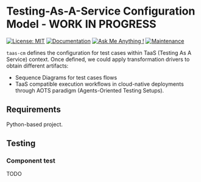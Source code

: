 # Testing-As-A-Service Configuration Model - WORK IN PROGRESS

[![License: MIT](https://img.shields.io/badge/License-MIT-yellow.svg)](https://opensource.org/licenses/MIT)
[![Documentation](https://codedocs.xyz/testillano/taas-cm.svg)](https://codedocs.xyz/testillano/taas-cm/index.html)
[![Ask Me Anything !](https://img.shields.io/badge/Ask%20me-anything-1abc9c.svg)](https://github.com/testillano)
[![Maintenance](https://img.shields.io/badge/Maintained%3F-yes-green.svg)](https://github.com/testillano/taas-cm/graphs/commit-activity)

`taas-cm` defines the configuration for test cases within TaaS (Testing As A Service) context.
Once defined, we could apply transformation drivers to obtain different artifacts:

- Sequence Diagrams for test cases flows
- TaaS compatible execution workflows in cloud-native deployments through AOTS paradigm (Agents-Oriented Testing Setups).

## Requirements

Python-based project.

## Testing

### Component test

TODO

